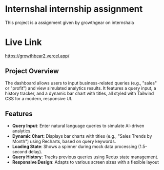 # Internshal internship assignment 

This project is a assignment given by growthgear on internshala 

# Live Link
https://growthbear2.vercel.app/

## Project Overview
The dashboard allows users to input business-related queries (e.g., "sales" or "profit") and view simulated analytics results. It features a query input, a history tracker, and a dynamic bar chart with titles, all styled with Tailwind CSS for a modern, responsive UI.

## Features
- **Query Input**: Enter natural language queries to simulate AI-driven analytics.
- **Dynamic Chart**: Displays bar charts with titles (e.g., "Sales Trends by Month") using Recharts, based on query keywords.
- **Loading State**: Shows a spinner during mock data processing (1.5-second delay).
- **Query History**: Tracks previous queries using Redux state management.
- **Responsive Design**: Adapts to various screen sizes with a flexible layout
